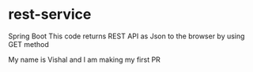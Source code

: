 # rest-service
Spring Boot 
This code returns REST API as Json to the browser by using GET method

My name is Vishal and I am making my first PR
